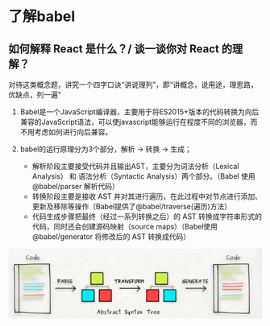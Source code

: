 # 了解babel

## 如何解释 React 是什么？/ 谈一谈你对 React 的理解？

对待这类概念题，讲究一个四字口诀“讲说理列”，即“讲概念，说用途，理思路，优缺点，列一遍” 

1. Babel是一个JavaScript编译器，主要用于将ES2015+版本的代码转换为向后兼容的JavaScript语法，可以使javascript能够运行在程度不同的浏览器，而不用考虑如何进行向后兼容。

2. babel的运行原理分为3个部分，解析 -> 转换 -> 生成；
   
   - 解析阶段主要接受代码并且输出AST，主要分为词法分析（Lexical Analysis） 和 语法分析（Syntactic Analysis）两个部分。（Babel 使用 @babel/parser 解析代码）
   - 转换阶段主要是接收 AST 并对其进行遍历，在此过程中对节点进行添加、更新及移除等操作（Babel提供了@babel/traverse(遍历)方法）
   - 代码生成步骤把最终（经过一系列转换之后）的 AST 转换成字符串形式的代码，同时还会创建源码映射（source maps）（Babel使用 @babel/generator 将修改后的 AST 转换成代码）


![babel运行过程](./../public/babel-1.png)
